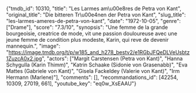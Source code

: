 {"tmdb_id": 10310, "title": "Les Larmes am\u00e8res de Petra von Kant", "original_title": "Die bitteren Tr\u00e4nen der Petra von Kant", "slug_title": "les-larmes-ameres-de-petra-von-kant", "date": "1972-10-05", "genre": ["Drame"], "score": "7.3/10", "synopsis": "Une femme de la grande bourgeoisie, creatrice de mode, vit une passion douloureuse avec une jeune femme de condition plus modeste, Karin, qui reve de devenir mannequin.", "image": "https://image.tmdb.org/t/p/w185_and_h278_bestv2/e1RGbJFQeDLVeUsbtz1ZuzcA0x2.jpg", "actors": ["Margit Carstensen (Petra von Kant)", "Hanna Schygulla (Karin Thimm)", "Katrin Schaake (Sidonie von Grasenabb)", "Eva Mattes (Gabriele von Kant)", "Gisela Fackeldey (Valerie von Kant)", "Irm Hermann (Marlene)"], "comments": [], "recommandations_id": [42254, 10309, 27019, 661], "youtube_key": "eq0w_XsEAAU"}